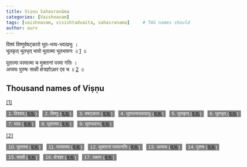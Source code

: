 ```yaml
---
title: Viṣṇu Sahasranāma
categories: [Vaishnavam]
tags: [vaishnavam, visishtadvaita, sahasranama]     # TAG names should always be lowercase
author: aurv
---
```


<div id="s1" style="position: absolute; left: -9999px;">Placeholder</div>

विश्वं विष्णुर्वषट्कारो भूत-भव्य-भवत्प्रभुः ।\
भूतकृत् भूतभृत् भावो भूतात्मा भूतभावनः ॥ [1](#n1) ॥

<div id="s2" style="position: absolute; left: -9999px;">Placeholder</div>

पूतात्मा परमात्मा च मुक्तानां परमा गतिः ।\
अव्ययः पुरुषः साक्षी क्षेत्रज्ञोऽक्षर एव च ॥ [2](#n2) ॥

## Thousand names of Viṣṇu

<div id="n1" style="position: absolute; left: -9999px;">Placeholder</div>

[[1]](#s1)

<div style="display: flex; gap: 10px; white-space: nowrap; margin-bottom: 10px;">
  <button style="background-color: #7f7f7f; color: white; border: black;">1. विश्वम् (<a target="_blank" href="https://aurvadahana.github.io/posts/vishnu-sahasranama-bgd-1/#tr1">प.भ.</a>)</button>
  <button style="background-color: #7f7f7f; color: white; border: black;">2. विष्णुः (<a target="_blank" href="https://aurvadahana.github.io/posts/vishnu-sahasranama-bgd-1/#tr2">प.भ.</a>)</button>
  <button style="background-color: #7f7f7f; color: white; border: black;">3. वषट्कारः (<a target="_blank" href="https://aurvadahana.github.io/posts/vishnu-sahasranama-bgd-1/#tr3">प.भ.</a>)</button>
  <button style="background-color: #7f7f7f; color: white; border: black;">4. भूतभव्यभवत्प्रभुः (<a target="_blank" href="https://aurvadahana.github.io/posts/vishnu-sahasranama-bgd-1/#tr4">प.भ.</a>)</button>
  <button style="background-color: #7f7f7f; color: white; border: black;">5. भूतकृत् (<a target="_blank" href="https://aurvadahana.github.io/posts/vishnu-sahasranama-bgd-1/#tr5">प.भ.</a>)</button>
  <button style="background-color: #7f7f7f; color: white; border: black;">6. भूतभृत् (<a target="_blank" href="https://aurvadahana.github.io/posts/vishnu-sahasranama-bgd-1/#tr6">प.भ.</a>)</button>
</div>

<div style="display: flex; gap: 10px; white-space: nowrap; margin-bottom: 10px;">
  <button style="background-color: #7f7f7f; color: white; border: black;">7. भावः (<a target="_blank" href="https://aurvadahana.github.io/posts/vishnu-sahasranama-bgd-1/#tr7">प.भ.</a>)</button>
  <button style="background-color: #7f7f7f; color: white; border: black;">8. भूतात्मा (<a target="_blank" href="https://aurvadahana.github.io/posts/vishnu-sahasranama-bgd-1/#tr8">प.भ.</a>)</button>
  <button style="background-color: #7f7f7f; color: white; border: black;">9. भूतभावनः(<a target="_blank" href="https://aurvadahana.github.io/posts/vishnu-sahasranama-bgd-1/#tr9">प.भ.</a>)</button>
</div>

<div id="n2" style="position: absolute; left: -9999px;">Placeholder</div>

[[2]](#s2)

<div style="display: flex; gap: 10px; white-space: nowrap; margin-bottom: 10px;">
  <button style="background-color: #7f7f7f; color: white; border: black;">10. पूतात्मा (<a target="_blank" href="https://aurvadahana.github.io/posts/vishnu-sahasranama-bgd-2/#tr10">प.भ.</a>)</button>
  <button style="background-color: #7f7f7f; color: white; border: black;">11. परमात्मा (<a target="_blank" href="https://aurvadahana.github.io/posts/vishnu-sahasranama-bgd-2/#tr11">प.भ.</a>)</button>
  <button style="background-color: #7f7f7f; color: white; border: black;">12. मुक्तानां परमागतिः (<a target="_blank" href="https://aurvadahana.github.io/posts/vishnu-sahasranama-bgd-2/#tr12">प.भ.</a>)</button>
  <button style="background-color: #7f7f7f; color: white; border: black;">13. अव्ययः (<a target="_blank" href="https://aurvadahana.github.io/posts/vishnu-sahasranama-bgd-2/#tr13">प.भ.</a>)</button>
  <button style="background-color: #7f7f7f; color: white; border: black;">14. पुरुषः (<a target="_blank" href="https://aurvadahana.github.io/posts/vishnu-sahasranama-bgd-2/#tr14">प.भ.</a>)</button>
</div>

<div style="display: flex; gap: 10px; white-space: nowrap; margin-bottom: 10px;">
  <button style="background-color: #7f7f7f; color: white; border: black;">15. साक्षी (<a target="_blank" href="https://aurvadahana.github.io/posts/vishnu-sahasranama-bgd-2/#tr15">प.भ.</a>)</button>
  <button style="background-color: #7f7f7f; color: white; border: black;">16. क्षेत्रज्ञः (<a target="_blank" href="https://aurvadahana.github.io/posts/vishnu-sahasranama-bgd-2/#tr16">प.भ.</a>)</button>
  <button style="background-color: #7f7f7f; color: white; border: black;">17. अक्षरः (<a target="_blank" href="https://aurvadahana.github.io/posts/vishnu-sahasranama-bgd-2/#tr17">प.भ.</a>)</button>
</div>
